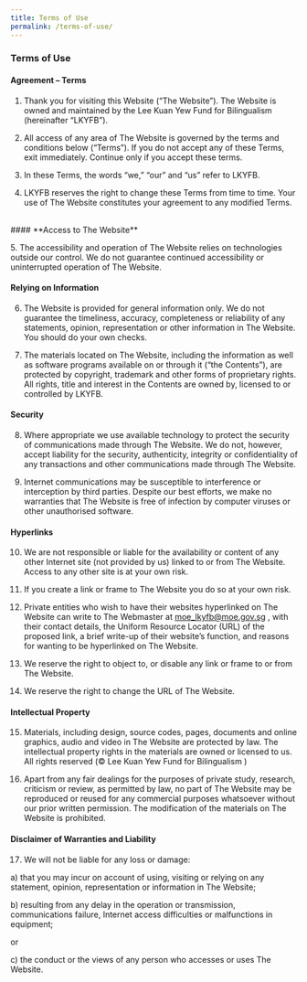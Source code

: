 ```yaml
---
title: Terms of Use
permalink: /terms-of-use/
---
```

### **Terms of Use**

#### **Agreement – Terms**
1. Thank you for visiting this Website (“The Website”). The Website is owned and maintained by the Lee Kuan Yew Fund for Bilingualism (hereinafter “LKYFB”).

2. All access of any area of The Website is governed by the terms and conditions below (“Terms”). If you do not accept any of these Terms, exit immediately. Continue only if you accept these terms.

3. In these Terms, the words “we,” “our” and “us” refer to LKYFB.

4. LKYFB reserves the right to change these Terms from time to time. Your use of The Website constitutes your agreement to any modified Terms.
<br/>
#### **Access to The Website**
<p>5. The accessibility and operation of The Website relies on technologies outside our control. We do not guarantee continued accessibility or uninterrupted operation of The Website.</p>

#### **Relying on Information**
6. The Website is provided for general information only. We do not guarantee the timeliness, accuracy, completeness or reliability of any statements, opinion, representation or other information in The Website. You should do your own checks.

7. The materials located on The Website, including the information as well as software programs available on or through it (“the Contents”), are protected by copyright, trademark and other forms of proprietary rights. All rights, title and interest in the Contents are owned by, licensed to or controlled by LKYFB.

#### **Security**
8. Where appropriate we use available technology to protect the security of communications made through The Website. We do not, however, accept liability for the security, authenticity, integrity or confidentiality of any transactions and other communications made through The Website.

9. Internet communications may be susceptible to interference or interception by third parties. Despite our best efforts, we make no warranties that The Website is free of infection by computer viruses or other unauthorised software.

#### **Hyperlinks**
10. We are not responsible or liable for the availability or content of any other Internet site (not provided by us) linked to or from The Website. Access to any other site is at your own risk.

11. If you create a link or frame to The Website you do so at your own risk.

12. Private entities who wish to have their websites hyperlinked on The Website can write to The Webmaster at moe_lkyfb@moe.gov.sg , with their contact details, the Uniform Resource Locator (URL) of the proposed link, a brief write-up of their website’s function, and reasons for wanting to be hyperlinked on The Website.

13. We reserve the right to object to, or disable any link or frame to or from The Website.

14. We reserve the right to change the URL of The Website.

#### **Intellectual Property**
15. Materials, including design, source codes, pages, documents and online graphics, audio and video in The Website are protected by law. The intellectual property rights in the materials are owned or licensed to us. All rights reserved (© Lee Kuan Yew Fund for Bilingualism )

16. Apart from any fair dealings for the purposes of private study, research, criticism or review, as permitted by law, no part of The Website may be reproduced or reused for any commercial purposes whatsoever without our prior written permission. The modification of the materials on The Website is prohibited.

#### **Disclaimer of Warranties and Liability**
17. We will not be liable for any loss or damage:

 a) that you may incur on account of using, visiting or relying on any statement, opinion, representation or information in The Website;
 
 b) resulting from any delay in the operation or transmission, communications failure, Internet access difficulties or malfunctions in equipment; 
 
 or
 
 c) the conduct or the views of any person who accesses or uses The Website. 
